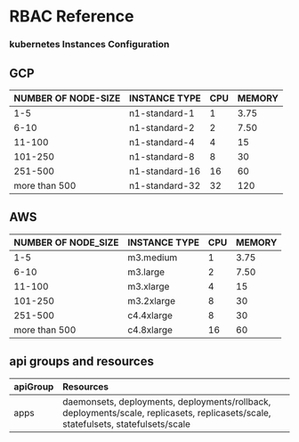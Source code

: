 # RBAC Reference

### kubernetes Instances Configuration
## GCP

NUMBER OF NODE-SIZE |INSTANCE TYPE   |CPU|MEMORY   
-------------------- | ------------- | ----- | -----------  
| 1-5                | n1-standard-1  | 1 |3.75  |  
|6-10                | n1-standard-2  | 2 |7.50  |  
|11-100              | n1-standard-4  | 4 |15    |
|101-250             | n1-standard-8  | 8 |30    |
|251-500             | n1-standard-16 | 16|60    |
|more than 500       | n1-standard-32 | 32|120   |

## AWS
| NUMBER OF NODE_SIZE   |INSTANCE TYPE   |CPU|MEMORY
|--------------------|-----------------|----|---------
| 1-5                | m3.medium      | 1 | 3.75 |
|6-10                | m3.large       | 2 | 7.50 |
|11-100              | m3.xlarge      | 4 | 15   |
|101-250             | m3.2xlarge     | 8 | 30   |
|251-500             | c4.4xlarge     | 8 | 30   |
|more than 500       | c4.8xlarge     | 16| 60   |

## api groups and resources

| apiGroup     | Resources     |
| :------------- | :------------- |
| apps      |   daemonsets, deployments, deployments/rollback, deployments/scale, replicasets, replicasets/scale, statefulsets, statefulsets/scale     |
